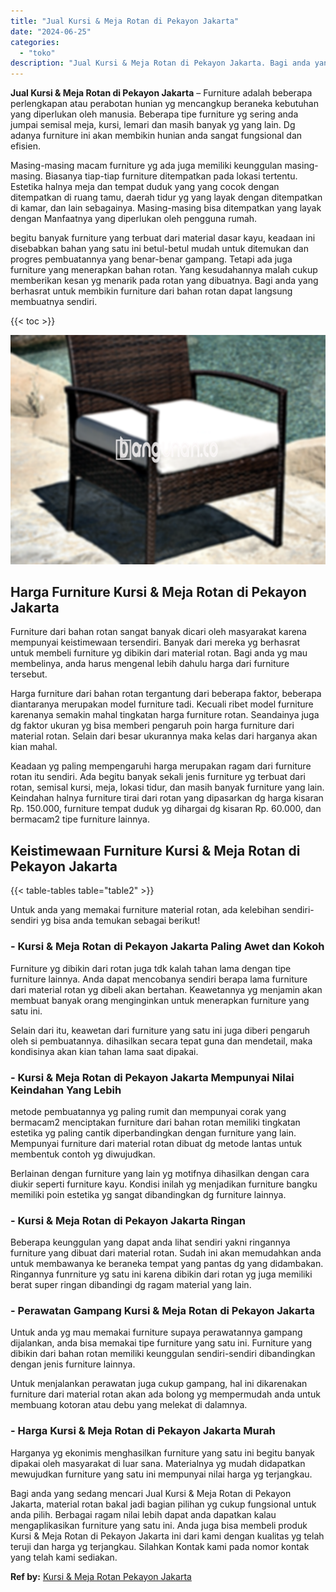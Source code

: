 ```yaml
---
title: "Jual Kursi & Meja Rotan di Pekayon Jakarta"
date: "2024-06-25"
categories: 
  - "toko"
description: "Jual Kursi & Meja Rotan di Pekayon Jakarta. Bagi anda yang sedang mencari Jual Kursi & Meja Rotan di Pekayon Jakarta, material rotan bakal jadi bagian piliha..."
---
```


**Jual Kursi & Meja Rotan di Pekayon Jakarta** – Furniture adalah beberapa perlengkapan atau perabotan hunian yg mencangkup beraneka kebutuhan yang diperlukan oleh manusia. Beberapa tipe furniture yg sering anda jumpai semisal meja, kursi, lemari dan masih banyak yg yang lain. Dg adanya furniture ini akan membikin hunian anda sangat fungsional dan efisien.

Masing-masing macam furniture yg ada juga memiliki keunggulan masing-masing. Biasanya tiap-tiap furniture ditempatkan pada lokasi tertentu. Estetika halnya meja dan tempat duduk yang yang cocok dengan ditempatkan di ruang tamu, daerah tidur yg yang layak dengan ditempatkan di kamar, dan lain sebagainya. Masing-masing bisa ditempatkan yang layak dengan Manfaatnya yang diperlukan oleh pengguna rumah.

begitu banyak furniture yang terbuat dari material dasar kayu, keadaan ini disebabkan bahan yang satu ini betul-betul mudah untuk ditemukan dan progres pembuatannya yang benar-benar gampang. Tetapi ada juga furniture yang menerapkan bahan rotan. Yang kesudahannya malah cukup memberikan kesan yg menarik pada rotan yang dibuatnya. Bagi anda yang berhasrat untuk membikin furniture dari bahan rotan dapat langsung membuatnya sendiri.

{{< toc >}}

![Jual Kursi & Meja Rotan di Pekayon Jakarta](/images/kursi-meja-rotan-murah03.png)

## Harga Furniture Kursi & Meja Rotan di Pekayon Jakarta

Furniture dari bahan rotan sangat banyak dicari oleh masyarakat karena mempunyai keistimewaan tersendiri. Banyak dari mereka yg berhasrat untuk membeli furniture yg dibikin dari material rotan. Bagi anda yg mau membelinya, anda harus mengenal lebih dahulu harga dari furniture tersebut.

Harga furniture dari bahan rotan tergantung dari beberapa faktor, beberapa diantaranya merupakan model furniture tadi. Kecuali ribet model furniture karenanya semakin mahal tingkatan harga furniture rotan. Seandainya juga dg faktor ukuran yg bisa memberi pengaruh poin harga furniture dari material rotan. Selain dari besar ukurannya maka kelas dari harganya akan kian mahal.

Keadaan yg paling mempengaruhi harga merupakan ragam dari furniture rotan itu sendiri. Ada begitu banyak sekali jenis furniture yg terbuat dari rotan, semisal kursi, meja, lokasi tidur, dan masih banyak furniture yang lain. Keindahan halnya furniture tirai dari rotan yang dipasarkan dg harga kisaran Rp. 150.000, furniture tempat duduk yg dihargai dg kisaran Rp. 60.000, dan bermacam2 tipe furniture lainnya.

## Keistimewaan Furniture Kursi & Meja Rotan di Pekayon Jakarta

{{< table-tables table="table2" >}}

Untuk anda yang memakai furniture material rotan, ada kelebihan sendiri-sendiri yg bisa anda temukan sebagai berikut!

### \- Kursi & Meja Rotan di Pekayon Jakarta Paling Awet dan Kokoh

Furniture yg dibikin dari rotan juga tdk kalah tahan lama dengan tipe furniture lainnya. Anda dapat mencobanya sendiri berapa lama furniture dari material rotan yg dibeli akan bertahan. Keawetannya yg menjamin akan membuat banyak orang menginginkan untuk menerapkan furniture yang satu ini.

Selain dari itu, keawetan dari furniture yang satu ini juga diberi pengaruh oleh si pembuatannya. dihasilkan secara tepat guna dan mendetail, maka kondisinya akan kian tahan lama saat dipakai.

### \- Kursi & Meja Rotan di Pekayon Jakarta Mempunyai Nilai Keindahan Yang Lebih

metode pembuatannya yg paling rumit dan mempunyai corak yang bermacam2 menciptakan furniture dari bahan rotan memiliki tingkatan estetika yg paling cantik diperbandingkan dengan furniture yang lain. Mempunyai furniture dari material rotan dibuat dg metode lantas untuk membentuk contoh yg diwujudkan.

Berlainan dengan furniture yang lain yg motifnya dihasilkan dengan cara diukir seperti furniture kayu. Kondisi inilah yg menjadikan furniture bangku memiliki poin estetika yg sangat dibandingkan dg furniture lainnya.

### \- Kursi & Meja Rotan di Pekayon Jakarta Ringan

Beberapa keunggulan yang dapat anda lihat sendiri yakni ringannya furniture yang dibuat dari material rotan. Sudah ini akan memudahkan anda untuk membawanya ke beraneka tempat yang pantas dg yang didambakan. Ringannya funrniture yg satu ini karena dibikin dari rotan yg juga memiliki berat super ringan dibandingi dg ragam material yang lain.

### \- Perawatan Gampang Kursi & Meja Rotan di Pekayon Jakarta

Untuk anda yg mau memakai furniture supaya perawatannya gampang dijalankan, anda bisa memakai tipe furniture yang satu ini. Furniture yang dibikin dari bahan rotan memiliki keunggulan sendiri-sendiri dibandingkan dengan jenis furniture lainnya.

Untuk menjalankan perawatan juga cukup gampang, hal ini dikarenakan furniture dari material rotan akan ada bolong yg mempermudah anda untuk membuang kotoran atau debu yang melekat di dalamnya.

### \- Harga Kursi & Meja Rotan di Pekayon Jakarta Murah

Harganya yg ekonimis menghasilkan furniture yang satu ini begitu banyak dipakai oleh masyarakat di luar sana. Materialnya yg mudah didapatkan mewujudkan furniture yang satu ini mempunyai nilai harga yg terjangkau.

Bagi anda yang sedang mencari Jual Kursi & Meja Rotan di Pekayon Jakarta, material rotan bakal jadi bagian pilihan yg cukup fungsional untuk anda pilih. Berbagai ragam nilai lebih dapat anda dapatkan kalau mengaplikasikan furniture yang satu ini. Anda juga bisa membeli produk Kursi & Meja Rotan di Pekayon Jakarta ini dari kami dengan kualitas yg telah teruji dan harga yg terjangkau. Silahkan Kontak kami pada nomor kontak yang telah kami sediakan.

**Ref by:** [Kursi & Meja Rotan Pekayon Jakarta](https://id.wikipedia.org/wiki/Kursi)
